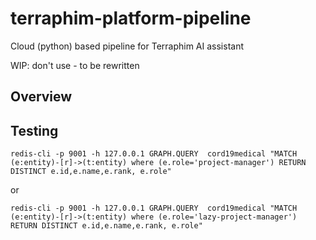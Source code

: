 # terraphim-platform-pipeline
Cloud (python) based pipeline for Terraphim AI assistant

WIP: don't use - to be rewritten

## Overview

## Testing 
```
redis-cli -p 9001 -h 127.0.0.1 GRAPH.QUERY  cord19medical "MATCH (e:entity)-[r]->(t:entity) where (e.role='project-manager') RETURN DISTINCT e.id,e.name,e.rank, e.role"
```

or 
```
redis-cli -p 9001 -h 127.0.0.1 GRAPH.QUERY  cord19medical "MATCH (e:entity)-[r]->(t:entity) where (e.role='lazy-project-manager') RETURN DISTINCT e.id,e.name,e.rank, e.role"
```